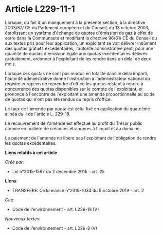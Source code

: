 # Article L229-11-1

Lorsque, du fait d'un manquement à la présente section, à la directive 2003/87/ CE du Parlement européen et du Conseil, du 13
octobre 2003, établissant un système d'échange de quotas d'émission de gaz à effet de serre dans la Communauté et modifiant
la directive 96/61/ CE du Conseil ou aux textes pris pour leur application, un exploitant se voit délivrer indûment des
quotas gratuits excédentaires, l'autorité administrative peut, pour une quantité de quotas d'émission égale aux quotas
excédentaires délivrés gratuitement, ordonner à l'exploitant de les rendre dans un délai de deux mois. 

Lorsque ces quotas ne sont pas rendus en totalité dans le délai imparti, l'autorité administrative donne l'instruction à
l'administrateur national du registre européen de reprendre d'office les quotas restant à rendre à concurrence des quotas
disponibles sur le compte de l'exploitant, et prononce à l'encontre de l'exploitant une amende proportionnelle au solde de
quotas qui n'ont pas été rendus ou repris d'office. 

Le taux de l'amende par quota est celui fixé en application du quatrième alinéa du II de l'article L. 229-18. 

Le recouvrement de l'amende est effectué au profit du Trésor public comme en matière de créances étrangères à l'impôt et au
domaine. 

Le paiement de l'amende ne libère pas l'exploitant de l'obligation de rendre les quotas excédentaires.

**Liens relatifs à cet article**

_Créé par_:

  - Loi n°2015-1567 du 2 décembre 2015 - art. 25

**Liens**:

  - TRANSFERE: Ordonnance n°2019-1034 du 9 octobre 2019 - art. 2

_Cite_:

  - Code de l'environnement - art. L229-18 (V)

_Nouveaux textes_:

  - Code de l'environnement - art. L229-8 (V)

